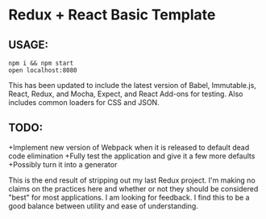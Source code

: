 # Redux + React Basic Template
## USAGE:
```
npm i && npm start
open localhost:8080
```

This has been updated to include the latest version of Babel, Immutable.js, React, Redux, and Mocha, Expect, and React Add-ons for testing. Also includes common loaders for CSS and JSON.

## TODO:
+Implement new version of Webpack when it is released to default dead code elimination
+Fully test the application and give it a few more defaults
+Possibly turn it into a generator

This is the end result of stripping out my last Redux project. I'm making no claims on the practices here and whether or not they should be considered "best" for most applications. I am looking for feedback. I find this to be a good balance between utility and ease of understanding.